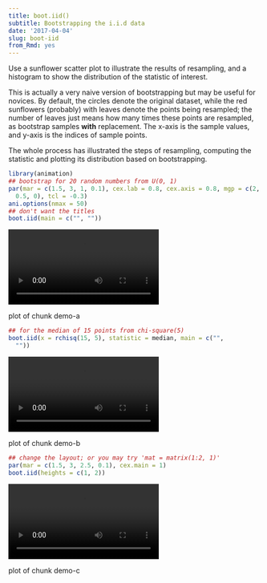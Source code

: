 ```yaml
---
title: boot.iid()
subtitle: Bootstrapping the i.i.d data
date: '2017-04-04'
slug: boot-iid
from_Rmd: yes
---
```


Use a sunflower scatter plot to illustrate the results of resampling, and a
histogram to show the distribution of the statistic of interest.

This is actually a very naive version of bootstrapping but may be useful for
novices. By default, the circles denote the original dataset, while the red
sunflowers (probably) with leaves denote the points being resampled; the
number of leaves just means how many times these points are resampled, as
bootstrap samples **with** replacement. The x-axis is the sample values,
and y-axis is the indices of sample points.

The whole process has illustrated the steps of resampling, computing the
statistic and plotting its distribution based on bootstrapping.

 

```r
library(animation)
## bootstrap for 20 random numbers from U(0, 1)
par(mar = c(1.5, 3, 1, 0.1), cex.lab = 0.8, cex.axis = 0.8, mgp = c(2, 
  0.5, 0), tcl = -0.3)
ani.options(nmax = 50)
## don't want the titles
boot.iid(main = c("", ""))
```

<video controls loop autoplay><source src="https://assets.yihui.org/figures/animation/example/boot-iid/demo-a.mp4" /><p>plot of chunk demo-a</p></video>


```r
## for the median of 15 points from chi-square(5)
boot.iid(x = rchisq(15, 5), statistic = median, main = c("", 
  ""))
```

<video controls loop autoplay><source src="https://assets.yihui.org/figures/animation/example/boot-iid/demo-b.mp4" /><p>plot of chunk demo-b</p></video>


```r
## change the layout; or you may try 'mat = matrix(1:2, 1)'
par(mar = c(1.5, 3, 2.5, 0.1), cex.main = 1)
boot.iid(heights = c(1, 2))
```

<video controls loop autoplay><source src="https://assets.yihui.org/figures/animation/example/boot-iid/demo-c.mp4" /><p>plot of chunk demo-c</p></video>
